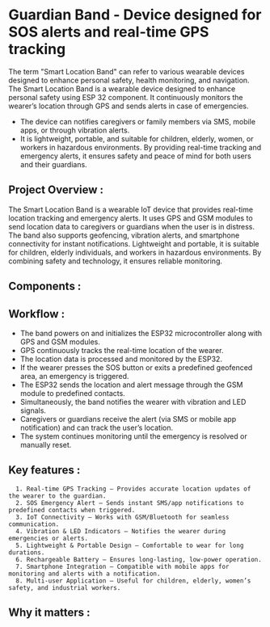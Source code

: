 # Guardian Band - Device designed for SOS alerts and real-time GPS tracking
The term "Smart Location Band" can refer to various wearable devices designed to enhance personal safety, health monitoring, and navigation. 
The Smart Location Band is a wearable device designed to enhance personal safety using ESP 32 component.
It continuously monitors the wearer’s location through GPS and sends alerts in case of emergencies.
  - The device can notifies caregivers or family members via SMS, mobile apps, or through vibration alerts.
  - It is lightweight, portable, and suitable for children, elderly, women, or workers in hazardous environments.
By providing real-time tracking and emergency alerts, it ensures safety and peace of mind for both users and their guardians.
## Project Overview :
The Smart Location Band is a wearable IoT device that provides real-time location tracking and emergency alerts.
It uses GPS and GSM modules to send location data to caregivers or guardians when the user is in distress.
The band also supports geofencing, vibration alerts, and smartphone connectivity for instant notifications.
Lightweight and portable, it is suitable for children, elderly individuals, and workers in hazardous environments.
By combining safety and technology, it ensures reliable monitoring.
## Components :
## Workflow :
  - The band powers on and initializes the ESP32 microcontroller along with GPS and GSM modules.
  - GPS continuously tracks the real-time location of the wearer.
  - The location data is processed and monitored by the ESP32.
  - If the wearer presses the SOS button or exits a predefined geofenced area, an emergency is triggered.
  - The ESP32 sends the location and alert message through the GSM module to predefined contacts.
  - Simultaneously, the band notifies the wearer with vibration and LED signals.
  - Caregivers or guardians receive the alert (via SMS or mobile app notification) and can track the user’s location.
  - The system continues monitoring until the emergency is resolved or manually reset.
## Key features :
      1. Real-time GPS Tracking – Provides accurate location updates of the wearer to the guardian.
      2. SOS Emergency Alert – Sends instant SMS/app notifications to predefined contacts when triggered.
      3. IoT Connectivity – Works with GSM/Bluetooth for seamless communication.
      4. Vibration & LED Indicators – Notifies the wearer during emergencies or alerts.
      5. Lightweight & Portable Design – Comfortable to wear for long durations.
      6. Rechargeable Battery – Ensures long-lasting, low-power operation.
      7. Smartphone Integration – Compatible with mobile apps for monitoring and alerts with a notification.
      8. Multi-user Application – Useful for children, elderly, women’s safety, and industrial workers.
## Why it matters :
